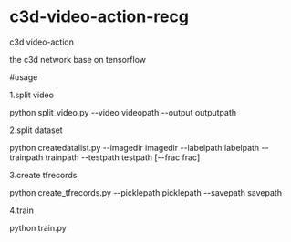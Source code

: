 # c3d-video-action-recg
c3d  video-action

the c3d network base on tensorflow



#usage

1.split video

python split_video.py --video videopath --output outputpath

2.split dataset

python createdatalist.py --imagedir imagedir --labelpath labelpath --trainpath trainpath --testpath testpath [--frac frac]

3.create tfrecords

python create_tfrecords.py --picklepath picklepath --savepath savepath

4.train

python train.py

